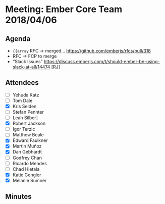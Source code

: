 # Meeting: Ember Core Team 2018/04/06

## Agenda

- `{{array` RFC → merged… https://github.com/emberjs/rfcs/pull/318
- <AngleBracketInvocation /> RFC → FCP to merge
- “Slack Issues” https://discuss.emberjs.com/t/should-ember-be-using-slack-at-all/14474  [RJ]


## Attendees

- [ ] Yehuda Katz
- [ ] Tom Dale
- [x] Kris Selden
- [ ] Stefan Pennter
- [ ] Leah Silber]
- [x] Robert Jackson
- [ ] Igor Terzic
- [ ] Matthew Beale
- [x] Edward Faulkner
- [x] Martin Muñoz
- [x] Dan Gebhardt
- [ ] Godfrey Chan
- [ ] Ricardo Mendes
- [ ] Chad Hietala
- [x] Katie Gengler
- [x] Melanie Sumner

## Minutes
